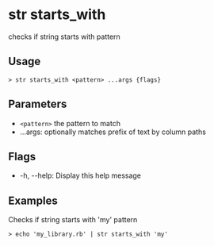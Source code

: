 # str starts_with
checks if string starts with pattern

## Usage
```shell
> str starts_with <pattern> ...args {flags} 
 ```

## Parameters
* `<pattern>` the pattern to match
* ...args: optionally matches prefix of text by column paths

## Flags
* -h, --help: Display this help message

## Examples
  Checks if string starts with 'my' pattern
```shell
> echo 'my_library.rb' | str starts_with 'my'
 ```

